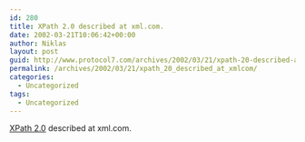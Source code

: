 ```yaml
---
id: 280
title: XPath 2.0 described at xml.com.
date: 2002-03-21T10:06:42+00:00
author: Niklas
layout: post
guid: http://www.protocol7.com/archives/2002/03/21/xpath-20-described-at-xmlcom/
permalink: /archives/2002/03/21/xpath_20_described_at_xmlcom/
categories:
  - Uncategorized
tags:
  - Uncategorized
---
```

<div class='microid-df4ff7628ed5a17a77707b2dce8b40ba71f777d7'>
  <p>
    <a href="http://www.xml.com/pub/a/2002/03/20/xpath2.html">XPath 2.0</a> described at xml.com.
  </p>
</div>